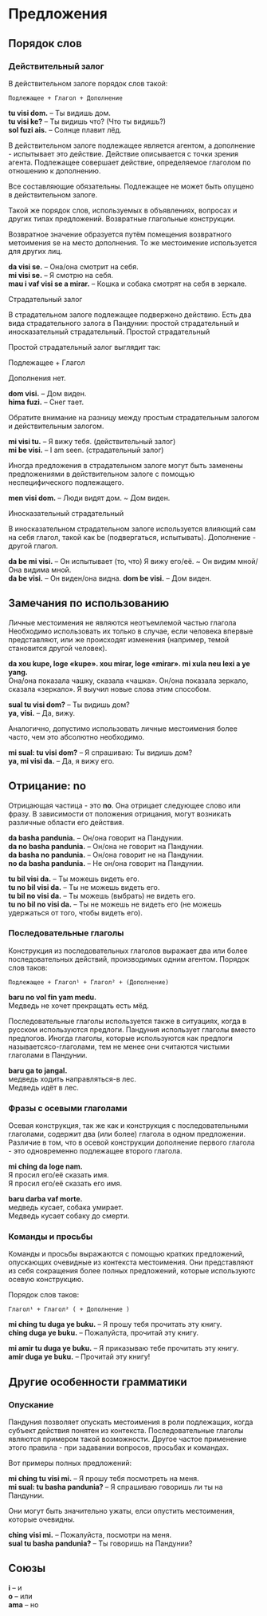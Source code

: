 # Предложения

## Порядок слов

### Действительный залог

В действительном залоге порядок слов такой:

    Подлежащее + Глагол + Дополнение

**tu visi dom.**
– Ты видишь дом.  
**tu visi ke?**
– Ты видишь что? (Что ты видишь?)  
**sol fuzi ais.**
– Солнце плавит лёд.

В действительном залоге подлежащее является агентом, а дополнение - испытывает это действие.
Действие описывается с точки зрения агента.
Подлежащее совершает действие, определяемое глаголом по отношению к дополнению.

Все составляющие обязательны. Подлежащее не может быть опущено в действительном залоге.

Такой же порядок слов, используемых в объявлениях, вопросах и других типах предложений.
Возвратные глагольные конструкции.

Возвратное значение образуется путём помещения возвратного метоимения se на место дополнения.
То же местоимение используется для других лиц.

**da visi se.**
– Она/она смотрит на себя.  
**mi visi se.**
– Я смотрю на себя.  
**mau i vaf visi se a mirar.**
– Кошка и собака смотрят на себя в зеркале.

Страдательный залог

В страдательном залоге подлежащее подвержено действию.
Есть два вида страдательного залога в Пандунии: простой страдательный и иносказательный страдательный.
Простой страдательный

Простой страдательный залог выглядит так:

Подлежащее + Глагол

Дополнения нет.

**dom visi.**
– Дом виден.  
**hima fuzi.**
– Снег тает.

Обратите внимание на разницу между простым страдательным залогом и действительным залогом.

**mi visi tu.**
– Я вижу тебя. (действительный залог)  
**mi be visi.**
– I am seen. (страдательный залог)

Иногда предложения в страдательном залоге могут быть заменены предложениями в действительном залоге с помощью неспецифического подлежащего.

**men visi dom.**
– Люди видят дом. ~ Дом виден.

Иносказательный страдательный

В иносказательном страдательном залоге используется влияющий сам на себя глагол, такой как be (подвергаться, испытывать).
Дополнение - другой глагол.

**da be mi visi.**
– Он испытывает (то, что) Я вижу его/её. ~ Он видим мной/Она видима мной.  
**da be visi.**
– Он виден/она видна.
**dom be visi.**
– Дом виден.  

## Замечания по использованию

Личные местоимения не являются неотъемлемой частью глагола
Необходимо использовать их только в случае, если человека впервые представляют, или же происходят изменения (например, темой становится другой человек).

**da xou kupe, loge «kupe». xou mirar, loge «mirar». mi xula neu lexi a ye yang.**  
Она/она показала чашку, сказала «чашка». Он/она показала зеркало, сказала «зеркало».
Я выучил новые слова этим способом.

**sual tu visi dom?**
– Ты видишь дом?  
**ya, visi.** – Да, вижу.

Аналогично, допустимо использовать личные местоимения более часто, чем это абсолютно необходимо.

**mi sual: tu visi dom?**
– Я спрашиваю: Ты видишь дом?  
**ya, mi visi da.** – Да, я вижу его.

## Отрицание: no

Отрицающая частица - это **no**.
Она отрицает следующее слово или фразу.
В зависимости от положения отрицания, могут возникать различные области его действия.

**da basha pandunia.**
– Он/она говорит на Пандунии.  
**da no basha pandunia.**
– Он/она не говорит на Пандунии.  
**da basha no pandunia.**
– Он/она говорит не на Пандунии.  
**no da basha pandunia.**
– Не он/она говорит на Пандунии.

**tu bil visi da.**
– Ты можешь видеть его.  
**tu no bil visi da.**
– Ты не можешь видеть его.  
**tu bil no visi da.**
– Ты можешь (выбрать) не видеть его.  
**tu no bil no visi da.**
– Ты не можешь не видеть его (не можешь удержаться от того, чтобы видеть его).


### Последовательные глаголы

Конструкция из последовательных глаголов выражает два или более последовательных действий, производимых одним агентом. Порядок слов таков:

    Подлежащее + Глагол¹ + Глагол² + (Дополнение)

**baru no vol fin yam medu.**  
Медведь не хочет прекращать есть мёд.

Последовательные глаголы используется также в ситуациях, когда в русском используются предлоги.
Пандуния использует глаголы вместо предлогов.
Иногда глаголы, которые используются как предлоги называетсясо-глаголами, тем не менее они считаются чистыми глаголами в Пандунии.

**baru ga to jangal.**  
медведь ходить направляться-в лес.  
Медведь идёт в лес.

### Фразы с осевыми глаголами

Осевая конструкция, так же как и конструкция с последовательными глаголами, содержит два (или более) глагола в одном предложении.
Различие в том, что в осевой конструкции дополнение первого глагола - это одновременно подлежащее второго глагола.

**mi ching da loge nam.**  
Я просил его/её сказать имя.  
Я просил его/её сказать его имя.

**baru darba vaf morte.**  
медведь кусает, собака умирает.  
Медведь кусает собаку до смерти.


### Команды и просьбы

Команды и просьбы выражаются с помощью кратких предложений, опускающих очевидные из контекста местоимения.
Они представляют из себя сокращения более полных предложений, которые используютс осевую конструкцию.

Порядок слов таков:

    Глагол¹ + Глагол² ( + Дополнение )

**mi ching tu duga ye buku.**
– Я прошу тебя прочитать эту книгу.  
**ching duga ye buku.**
– Пожалуйста, прочитай эту книгу.

**mi amir tu duga ye buku.**
– Я приказываю тебе прочитать эту книгу.  
**amir duga ye buku.**
– Прочитай эту книгу!

<!--
**mi mat tu duga ye buku.**
– Я запрещаю тебе читать эту книгу.  
**mat duga ye buku!**
– Не читай эту книгу!
-->

## Другие особенности грамматики

### Опускание

Пандуния позволяет опускать местоимения в роли подлежащих, когда субъект действия понятен из контекста.
Последовательные глаголы являются примером такой возможности.
Другое частое применение этого правила - при задавании вопросов, просьбах и командах.

Вот примеры полных предложений:

**mi ching tu visi mi.**
– Я прошу тебя посмотреть на меня.  
**mi sual: tu basha pandunia?**
– Я спрашиваю говоришь ли ты на Пандунии.

Они могут быть значительно ужаты, елси опустить местоимения, которые очевидны.

**ching visi mi.**
– Пожалуйста, посмотри на меня.  
**sual tu basha pandunia?**
– Ты говоришь на Пандунии?

## Союзы

**i**
– и  
**o**
– или  
**ama**
– но

